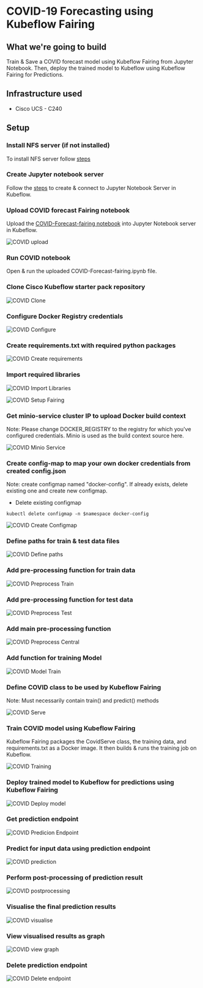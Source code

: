 # COVID-19 Forecasting using Kubeflow Fairing 

## What we're going to build

Train & Save a COVID forecast model using Kubeflow Fairing from Jupyter Notebook. Then, deploy the trained model to Kubeflow using Kubeflow Fairing for Predictions.


## Infrastructure used

* Cisco UCS - C240


## Setup


### Install NFS server (if not installed)

To install NFS server follow [steps](./../notebook#install-nfs-server-if-not-installed)

### Create Jupyter notebook server

Follow the [steps](./../notebook#create--connect-to-jupyter-notebook-server) to create & connect to Jupyter Notebook Server in Kubeflow.

### Upload COVID forecast Fairing notebook

Upload the [COVID-Forecast-fairing notebook](./COVID-Forecast-fairing.ipynb) into Jupyter Notebook server in Kubeflow.

![COVID upload](pictures/0_upload_notebook.png)


### Run COVID notebook

Open & run the uploaded COVID-Forecast-fairing.ipynb file.


### Clone Cisco Kubeflow starter pack repository

![COVID Clone](pictures/1_clone_repo.png)


### Configure Docker Registry credentials 

![COVID Configure](pictures/2_configure_docker_credentials.png)

### Create requirements.txt with required python packages

![COVID Create requirements](pictures/3_create_requirements_file.png)

### Import required libraries

![COVID Import Libraries](pictures/4_import_python_libraries.png)

![COVID Setup Fairing](pictures/5_setup_kf_fairing.png)

### Get minio-service cluster IP to upload Docker build context

Note: Please change DOCKER_REGISTRY to the registry for which you've configured credentials. Minio is used as the build context source here.

![COVID Minio Service](pictures/6_minio_service_ip.png)

### Create config-map to map your own docker credentials from created config.json

Note: create configmap named "docker-config". If already exists, delete existing one and create new configmap.

* Delete existing configmap

```
kubectl delete configmap -n $namespace docker-config
```

![COVID Create Configmap](pictures/7_create_configmap.png)

### Define paths for train & test data files

![COVID Define paths](pictures/8_define_paths.png)

### Add pre-processing function for train data

![COVID Preprocess Train](pictures/9_preprocess_train.png)

### Add pre-processing function for test data

![COVID Preprocess Test](pictures/10_preprocess_test.png)


### Add main pre-processing function

![COVID Preprocess Central](pictures/11_preprocess_central.png)


### Add function for training Model

![COVID Model Train](pictures/12_train_model_function.png)


### Define COVID class to be used by Kubeflow Fairing

Note: Must necessarily contain train() and predict() methods


![COVID Serve](pictures/13_define_covid_serve.png)


### Train COVID model using Kubeflow Fairing

Kubeflow Fairing packages the CovidServe class, the training data, and requirements.txt as a Docker image. 
It then builds & runs the training job on Kubeflow.

![COVID Training](pictures/14_training_using_fairing.png)

### Deploy trained model to Kubeflow for predictions using Kubeflow Fairing

![COVID Deploy model](pictures/15_deploy_trained_model_for_prediction.png)


### Get prediction endpoint

![COVID Predicion Endpoint](pictures/16_get_prediction_endpoint.png)

### Predict for input data using prediction endpoint

![COVID prediction](pictures/17_prediction.png)

### Perform post-processing of prediction result

![COVID postprocessing](pictures/18_postprocessing.png)

### Visualise the final prediction results

![COVID visualise](pictures/19_visualising.png)

### View visualised results as graph

![COVID view graph](pictures/20_view_graph.png)

### Delete prediction endpoint

![COVID Delete endpoint](pictures/21_delete_endpoint.png)



